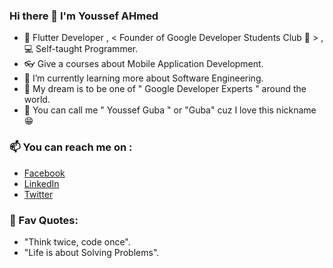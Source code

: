 ### Hi there 👋 I'm Youssef AHmed

- 🐳 Flutter Developer ,  < Founder of Google Developer Students Club  🦾 > , 💻 Self-taught Programmer.
- 👓 Give a courses about Mobile Application Development. 
- 🌱 I’m currently learning more about Software Engineering.
- 🔮 My dream is to be one of " Google Developer Experts " around the world.
- 🤖 You can call me " Youssef Guba " or "Guba" cuz I love this nickname 😁

### 📫 You can reach me on :
- [Facebook](https://www.facebook.com/youssefguba) 
- [LinkedIn](https://www.linkedin.com/in/youssefguba)
- [Twitter](https://twitter.com/youssef_guba)


### 💎 Fav Quotes: 
- "Think twice, code once". 
- "Life is about Solving Problems".
